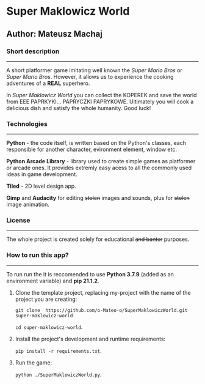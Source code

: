 # Super Maklowicz World

## Author: Mateusz Machaj

### Short description
---
A short platformer game imitating well known the *Super Mario Bros* or *Super Mario Bros*. However, it allows us to experience the cooking adventures of a **REAL** superhero. 

In *Super Maklowicz World* you can collect the KOPEREK and save the world from EEE PAPRKYKI... PAPRYCZKI PAPRYKOWE. Ultimately you will cook a delicious dish and satisfy the whole humanity. Good luck!

### Technologies
---
**Python** - the code itself, is written based on the Python's classes, each responsible for another character, evironment element, window etc.  

**Python Arcade Library** - library used to create simple games as platformer or arcade ones. It provides extremly easy acess to all the commonly used ideas in game development.


**Tiled** - 2D level design app.

**Gimp** and **Audacity** for editing ~~stolen~~ images and sounds, plus for ~~stolen~~ image animation.

### License
---
The whole project is created solely for educational ~~and banter~~ purposes. 

### How to run this app?
---
To run run the it is reccomended to use **Python 3.7.9** (added as an environment variable) and **pip 21.1.2**.

1. Clone the template project, replacing my-project with the name of the project you are creating:

    `git clone  https://github.com/o-Mateo-o/SuperMaklowiczWorld.git super-maklowicz-world`

    `cd super-maklowicz-world`.
2. Install the project's development and runtime requirements:

    `pip install -r requirements.txt`.
3. Run the game:

    `python ./SuperMaklowiczWorld.py`.
